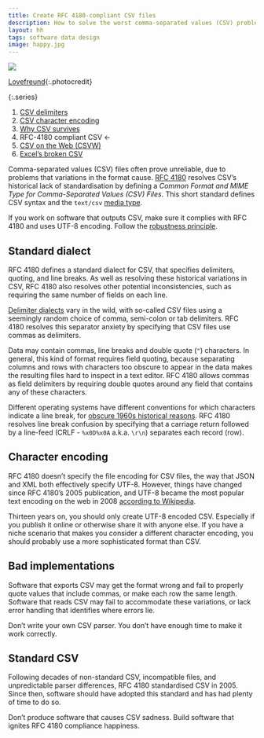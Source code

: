 ```yaml
---
title: Create RFC 4180-compliant CSV files
description: How to solve the worst comma-separated values (CSV) problems
layout: hh
tags: software data design
image: happy.jpg
---
```


![](happy.jpg)

[Lovefreund](https://unsplash.com/photos/Mj6sZxkFZlQ){:.photocredit}

{:.series}
1. [CSV delimiters](csv-delimiters)
2. [CSV character encoding](csv-encoding)
3. [Why CSV survives](csv-survives)
4. RFC-4180 compliant CSV ←
5. [CSV on the Web (CSVW)](csvw)
6. [Excel’s broken CSV](csv-excel)

Comma-separated values (CSV) files often prove unreliable, due to problems that variations in the format cause.
[RFC 4180](https://datatracker.ietf.org/doc/html/rfc4180)
resolves CSV’s historical lack of standardisation by defining a _Common Format and MIME Type for Comma-Separated Values (CSV) Files_.
This short standard defines CSV syntax and the `text/csv`
[media type](https://en.wikipedia.org/wiki/Media_type).

If you work on software that outputs CSV, make sure it complies with RFC 4180 and uses UTF-8 encoding.
Follow the [robustness principle](https://en.wikipedia.org/wiki/Robustness_principle). 

## Standard dialect

RFC 4180 defines a standard dialect for CSV, that specifies delimiters, quoting, and line breaks.
As well as resolving these historical variations in CSV, RFC 4180 also resolves other potential inconsistencies, such as requiring the same number of fields on each line.

[Delimiter dialects](csv-delimiters) vary in the wild, with so-called CSV files using a seemingly random choice of comma, semi-colon or tab delimiters.
RFC 4180 resolves this separator anxiety by specifying that CSV files use commas as delimiters.

Data may contain commas, line breaks and double quote (`"`) characters.
In general, this kind of format requires field quoting, because separating columns and rows with characters too obscure to appear in the data makes the resulting files hard to inspect in a text editor.
RFC 4180 allows commas as field delimiters by requiring double quotes around any field that contains any of these characters.

Different operating systems have different conventions for which characters indicate a line break, for 
[obscure 1960s historical reasons](https://en.wikipedia.org/wiki/Newline#History).
RFC 4180 resolves line break confusion by specifying that a carriage return followed by a line-feed (CRLF - `%x0D%x0A` a.k.a. `\r\n`) separates each record (row).

## Character encoding

RFC 4180 doesn’t specify the file encoding for CSV files, the way that JSON and XML both effectively specify UTF-8.
However, things have changed since RFC 4180’s 2005 publication, and UTF-8 became the most popular text encoding on the web in 2008
[according to Wikipedia](https://en.wikipedia.org/wiki/UTF-8#Adoption).

Thirteen years on, you should only create UTF-8 encoded CSV.
Especially if you publish it online or otherwise share it with anyone else.
If you have a niche scenario that makes you consider a different character encoding, you should probably use a more sophisticated format than CSV.

## Bad implementations

Software that exports CSV may get the format wrong and fail to properly quote values that include commas, or make each row the same length.
Software that reads CSV may fail to accommodate these variations, or lack error handling that identifies where errors lie.

Don’t write your own CSV parser.
You don’t have enough time to make it work correctly.

## Standard CSV

Following decades of non-standard CSV, incompatible files, and unpredictable parser differences, RFC 4180 standardised CSV in 2005.
Since then, software should have adopted this standard and has had plenty of time to do so.

Don’t produce software that causes CSV sadness.
Build software that ignites RFC 4180 compliance happiness.
